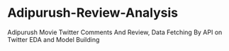 # Adipurush-Review-Analysis
Adipurush Movie Twitter Comments And Review, Data Fetching By API on Twitter EDA and Model Building
